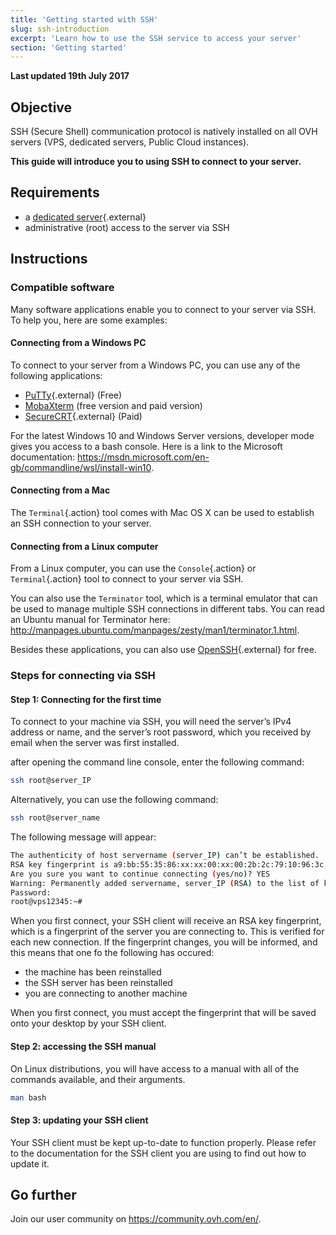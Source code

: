 ```yaml
---
title: 'Getting started with SSH'
slug: ssh-introduction
excerpt: 'Learn how to use the SSH service to access your server'
section: 'Getting started'
---
```


**Last updated 19th July 2017**

## Objective

SSH (Secure Shell) communication protocol is natively installed on all OVH servers (VPS, dedicated servers, Public Cloud instances).

**This guide will introduce you to using SSH to connect to your server.**

## Requirements

- a [dedicated server](https://www.ovh.co.uk/dedicated_servers/){.external}
- administrative (root) access to the server via SSH

## Instructions

### Compatible software

Many software applications enable you to connect to your server via SSH. To help you, here are some examples:

#### Connecting from a Windows PC

To connect to your server from a Windows PC, you can use any of the following applications:

- [PuTTy](http://www.putty.org/){.external} (Free)
- [MobaXterm](https://mobaxterm.mobatek.net/) (free version and paid version)
- [SecureCRT](http://www.vandyke.com/products/securecrt/){.external} (Paid)

For the latest Windows 10 and Windows Server versions, developer mode gives you access to a bash console. Here is a link to the Microsoft documentation: <https://msdn.microsoft.com/en-gb/commandline/wsl/install-win10>.

#### Connecting from a Mac

The `Terminal`{.action} tool comes with Mac OS X can be used to establish an SSH connection to your server.

#### Connecting from a Linux computer

From a Linux computer, you can use the `Console`{.action} or `Terminal`{.action} tool to connect to your server via SSH.

You can also use the `Terminator` tool, which is a terminal emulator that can be used to manage multiple SSH connections in different tabs. You can read an Ubuntu manual for Terminator here: <http://manpages.ubuntu.com/manpages/zesty/man1/terminator.1.html>.

Besides these applications, you can also use [OpenSSH](http://www.openssh.com){.external} for free.

### Steps for connecting via SSH

#### Step 1: Connecting for the first time

To connect to your machine via SSH, you will need the server’s IPv4 address or name, and the server’s root password, which you received by email when the server was first installed.

after opening the command line console, enter the following command:

```sh
ssh root@server_IP
```

Alternatively, you can use the following command:

```sh
ssh root@server_name
```

The following message will appear:

```sh
The authenticity of host servername (server_IP) can’t be established.
RSA key fingerprint is a9:bb:55:35:86:xx:xx:00:xx:00:2b:2c:79:10:96:3c.
Are you sure you want to continue connecting (yes/no)? YES
Warning: Permanently added servername, server_IP (RSA) to the list of known hosts.
Password:
root@vps12345:~#
```

When you first connect, your SSH client will receive an RSA key fingerprint, which is a fingerprint of the server you are connecting to. This is verified for each new connection. If the fingerprint changes, you will be informed, and this means that one fo the following has occured:

- the machine has been reinstalled
- the SSH server has been reinstalled
- you are connecting to another machine

When you first connect, you must accept the fingerprint that will be saved onto your desktop by your SSH client.

#### Step 2: accessing the SSH manual

On Linux distributions, you will have access to a manual with all of the commands available, and their arguments.

```sh
man bash
```

#### Step 3: updating your SSH client

Your SSH client must be kept up-to-date to function properly. Please refer to the documentation for the SSH client you are using to find out how to update it.

## Go further

Join our user community on <https://community.ovh.com/en/>.
